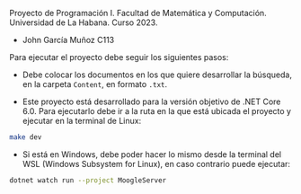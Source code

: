   Proyecto de Programación I. Facultad de Matemática y Computación. Universidad de La Habana. Curso 2023.

- John García Muñoz C113

Para ejecutar el proyecto debe seguir los siguientes pasos:
- Debe colocar los documentos en los que quiere desarrollar la búsqueda, en la carpeta
`Content`, en formato `.txt`.  

- Este proyecto está desarrollado para la versión objetivo de .NET Core 6.0. Para ejecutarlo debe ir a la ruta en la que está ubicada el proyecto y ejecutar en la terminal de Linux:

```bash
make dev
```

- Si está en Windows, debe poder hacer lo mismo desde la terminal del WSL (Windows Subsystem for Linux), en caso contrario puede ejecutar:

```bash
dotnet watch run --project MoogleServer
```